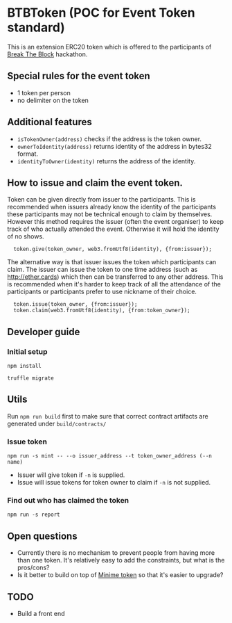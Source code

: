 # BTBToken (POC for Event Token standard)

This is an extension ERC20 token which is offered to the participants of [Break The Block](http://breaktheblock.simplybusiness.co.uk) hackathon.

## Special rules for the event token

- 1 token per person
- no delimiter on the token

## Additional features

- `isTokenOwner(address)` checks if the address is the token owner.
- `ownerToIdentity(address)` returns identity of the address in bytes32 format.
- `identityToOwner(identity)` returns the address of the identity.

## How to issue and claim the event token.

Token can be given directly from issuer to the participants.
This is recommended when issuers already know the identity of the participants
these participants may not be technical enough to claim by themselves.
However this method requires the issuer (often the event organiser) to keep track of who actually attended the event. Otherwise it will hold the identity of no shows.

```
  token.give(token_owner, web3.fromUtf8(identity), {from:issuer});
```

The alternative way is that issuer issues the token which participants can claim.
The issuer can issue the token to one time address (such as http://ether.cards) which then can be transferred to any other address.
This is recommended when it's harder to keep track of all the attendance of the participants or participants prefer to use nickname of their choice.

```
  token.issue(token_owner, {from:issuer});
  token.claim(web3.fromUtf8(identity), {from:token_owner});
```

## Developer guide

### Initial setup

```npm install```

```truffle migrate```

## Utils

Run `npm run build` first to make sure that correct contract artifacts are generated under `build/contracts/`

### Issue token

`npm run -s mint -- --o issuer_address --t token_owner_address (--n name)`

- Issuer will give token if `-n` is supplied.
- Issue will issue tokens for token owner to claim if `-n` is not supplied.

### Find out who has claimed the token

`npm run -s report`

## Open questions

- Currently there is no mechanism to prevent people from having more than one token. It's relatively easy to add the constraints, but what is the pros/cons?
- Is it better to build on top of [Minime token](https://medium.com/giveth/the-minime-token-open-sourced-by-giveth-2710c0210787) so that it's easier to upgrade?

## TODO

- Build a front end
